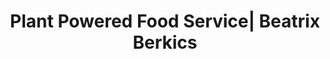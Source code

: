 ---
weight: 2
title: "Plant Powered Food Service| Beatrix Berkics"
thumbnail: "banana-branch.jpg"
case_title: "Plant Power and Life-Flow coaching"
case_short_title: "Plant Power Service"
case_subtitle: "Life-Flow coaching"
case_description: "Gradually transition your lifestyle to include more living plant based foods."
services_paypal: paypal-plant-powered
services_paypal_price: "0.01"
case_description_time: "75 min"
case_description_addon: "This is a 75 minute phone call and strategy session in which you will learn the tricks of food combining and simple recipes for optimum health and wellness."
draft: false
---
